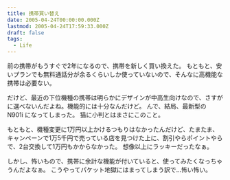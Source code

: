 ```yaml
---
title: 携帯買い替え
date: 2005-04-24T00:00:00.000Z
lastmod: 2005-04-24T17:59:33.000Z
draft: false
tags:
  - Life
---
```


前の携帯がもうすぐで2年になるので、携帯を新しく買い換えた。 もともと、安いプランでも無料通話分が余るくらいしか使っていないので、そんなに高機能な携帯は必要ない。

だけど、最近の下位機種の携帯は明らかにデザインが中高生向けなので、さすがに選べないんだよね。機能的には十分なんだけど。 んで、結局、最新型の N901i になってしまった。 猫に小判とはまさにこのこと。

もともと、機種変更に1万円以上かけるつもりはなかったんだけど、たまたま、キャンペーンで1万5千円で売っている店を見つけた上に、割引やらポイントやらで、2台交換して1万円もかからなかった。 想像以上にラッキーだったなぁ。

しかし、怖いもので、携帯に余計な機能が付いていると、使ってみたくなっちゃうんだよなぁ。 こうやってパケット地獄にはまってしまう訳で…怖い怖い。

